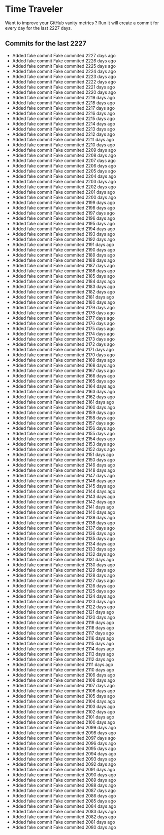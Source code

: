 # Time Traveler

Want to improve your GitHub vanity metrics ?
Run 
It will create a commit for every day for the last 2227 days.

## Commits for the last 2227

- Added fake commit Fake commited 2227 days ago
- Added fake commit Fake commited 2226 days ago
- Added fake commit Fake commited 2225 days ago
- Added fake commit Fake commited 2224 days ago
- Added fake commit Fake commited 2223 days ago
- Added fake commit Fake commited 2222 days ago
- Added fake commit Fake commited 2221 days ago
- Added fake commit Fake commited 2220 days ago
- Added fake commit Fake commited 2219 days ago
- Added fake commit Fake commited 2218 days ago
- Added fake commit Fake commited 2217 days ago
- Added fake commit Fake commited 2216 days ago
- Added fake commit Fake commited 2215 days ago
- Added fake commit Fake commited 2214 days ago
- Added fake commit Fake commited 2213 days ago
- Added fake commit Fake commited 2212 days ago
- Added fake commit Fake commited 2211 days ago
- Added fake commit Fake commited 2210 days ago
- Added fake commit Fake commited 2209 days ago
- Added fake commit Fake commited 2208 days ago
- Added fake commit Fake commited 2207 days ago
- Added fake commit Fake commited 2206 days ago
- Added fake commit Fake commited 2205 days ago
- Added fake commit Fake commited 2204 days ago
- Added fake commit Fake commited 2203 days ago
- Added fake commit Fake commited 2202 days ago
- Added fake commit Fake commited 2201 days ago
- Added fake commit Fake commited 2200 days ago
- Added fake commit Fake commited 2199 days ago
- Added fake commit Fake commited 2198 days ago
- Added fake commit Fake commited 2197 days ago
- Added fake commit Fake commited 2196 days ago
- Added fake commit Fake commited 2195 days ago
- Added fake commit Fake commited 2194 days ago
- Added fake commit Fake commited 2193 days ago
- Added fake commit Fake commited 2192 days ago
- Added fake commit Fake commited 2191 days ago
- Added fake commit Fake commited 2190 days ago
- Added fake commit Fake commited 2189 days ago
- Added fake commit Fake commited 2188 days ago
- Added fake commit Fake commited 2187 days ago
- Added fake commit Fake commited 2186 days ago
- Added fake commit Fake commited 2185 days ago
- Added fake commit Fake commited 2184 days ago
- Added fake commit Fake commited 2183 days ago
- Added fake commit Fake commited 2182 days ago
- Added fake commit Fake commited 2181 days ago
- Added fake commit Fake commited 2180 days ago
- Added fake commit Fake commited 2179 days ago
- Added fake commit Fake commited 2178 days ago
- Added fake commit Fake commited 2177 days ago
- Added fake commit Fake commited 2176 days ago
- Added fake commit Fake commited 2175 days ago
- Added fake commit Fake commited 2174 days ago
- Added fake commit Fake commited 2173 days ago
- Added fake commit Fake commited 2172 days ago
- Added fake commit Fake commited 2171 days ago
- Added fake commit Fake commited 2170 days ago
- Added fake commit Fake commited 2169 days ago
- Added fake commit Fake commited 2168 days ago
- Added fake commit Fake commited 2167 days ago
- Added fake commit Fake commited 2166 days ago
- Added fake commit Fake commited 2165 days ago
- Added fake commit Fake commited 2164 days ago
- Added fake commit Fake commited 2163 days ago
- Added fake commit Fake commited 2162 days ago
- Added fake commit Fake commited 2161 days ago
- Added fake commit Fake commited 2160 days ago
- Added fake commit Fake commited 2159 days ago
- Added fake commit Fake commited 2158 days ago
- Added fake commit Fake commited 2157 days ago
- Added fake commit Fake commited 2156 days ago
- Added fake commit Fake commited 2155 days ago
- Added fake commit Fake commited 2154 days ago
- Added fake commit Fake commited 2153 days ago
- Added fake commit Fake commited 2152 days ago
- Added fake commit Fake commited 2151 days ago
- Added fake commit Fake commited 2150 days ago
- Added fake commit Fake commited 2149 days ago
- Added fake commit Fake commited 2148 days ago
- Added fake commit Fake commited 2147 days ago
- Added fake commit Fake commited 2146 days ago
- Added fake commit Fake commited 2145 days ago
- Added fake commit Fake commited 2144 days ago
- Added fake commit Fake commited 2143 days ago
- Added fake commit Fake commited 2142 days ago
- Added fake commit Fake commited 2141 days ago
- Added fake commit Fake commited 2140 days ago
- Added fake commit Fake commited 2139 days ago
- Added fake commit Fake commited 2138 days ago
- Added fake commit Fake commited 2137 days ago
- Added fake commit Fake commited 2136 days ago
- Added fake commit Fake commited 2135 days ago
- Added fake commit Fake commited 2134 days ago
- Added fake commit Fake commited 2133 days ago
- Added fake commit Fake commited 2132 days ago
- Added fake commit Fake commited 2131 days ago
- Added fake commit Fake commited 2130 days ago
- Added fake commit Fake commited 2129 days ago
- Added fake commit Fake commited 2128 days ago
- Added fake commit Fake commited 2127 days ago
- Added fake commit Fake commited 2126 days ago
- Added fake commit Fake commited 2125 days ago
- Added fake commit Fake commited 2124 days ago
- Added fake commit Fake commited 2123 days ago
- Added fake commit Fake commited 2122 days ago
- Added fake commit Fake commited 2121 days ago
- Added fake commit Fake commited 2120 days ago
- Added fake commit Fake commited 2119 days ago
- Added fake commit Fake commited 2118 days ago
- Added fake commit Fake commited 2117 days ago
- Added fake commit Fake commited 2116 days ago
- Added fake commit Fake commited 2115 days ago
- Added fake commit Fake commited 2114 days ago
- Added fake commit Fake commited 2113 days ago
- Added fake commit Fake commited 2112 days ago
- Added fake commit Fake commited 2111 days ago
- Added fake commit Fake commited 2110 days ago
- Added fake commit Fake commited 2109 days ago
- Added fake commit Fake commited 2108 days ago
- Added fake commit Fake commited 2107 days ago
- Added fake commit Fake commited 2106 days ago
- Added fake commit Fake commited 2105 days ago
- Added fake commit Fake commited 2104 days ago
- Added fake commit Fake commited 2103 days ago
- Added fake commit Fake commited 2102 days ago
- Added fake commit Fake commited 2101 days ago
- Added fake commit Fake commited 2100 days ago
- Added fake commit Fake commited 2099 days ago
- Added fake commit Fake commited 2098 days ago
- Added fake commit Fake commited 2097 days ago
- Added fake commit Fake commited 2096 days ago
- Added fake commit Fake commited 2095 days ago
- Added fake commit Fake commited 2094 days ago
- Added fake commit Fake commited 2093 days ago
- Added fake commit Fake commited 2092 days ago
- Added fake commit Fake commited 2091 days ago
- Added fake commit Fake commited 2090 days ago
- Added fake commit Fake commited 2089 days ago
- Added fake commit Fake commited 2088 days ago
- Added fake commit Fake commited 2087 days ago
- Added fake commit Fake commited 2086 days ago
- Added fake commit Fake commited 2085 days ago
- Added fake commit Fake commited 2084 days ago
- Added fake commit Fake commited 2083 days ago
- Added fake commit Fake commited 2082 days ago
- Added fake commit Fake commited 2081 days ago
- Added fake commit Fake commited 2080 days ago

